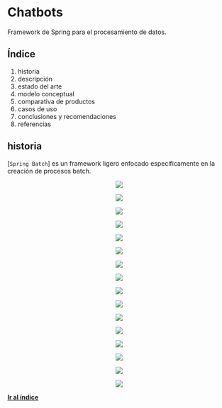 # Chatbots

Framework de Spring para el procesamiento de datos.

## Índice
  1. historia
  2. descripción
  3. estado del arte
  4. modelo conceptual
  5. comparativa de productos
  6. casos de uso
  7. conclusiones y recomendaciones
  8. referencias

## historia

[`Spring Batch`] es un framework ligero enfocado específicamente en la creación de procesos batch. 

<p align="center"><img src="https://raw.githubusercontent.com/maldiny/Chatbots-en-Castellano/bfa29d8c89f1eea74bb6ab3e087b911d831962b8/imagenes/%5BMaldiny%5D_La_Maquina_de_Turing_1950.png"></p>

<p align="center"><img src="https://raw.githubusercontent.com/maldiny/Chatbots-en-Castellano/bfa29d8c89f1eea74bb6ab3e087b911d831962b8/imagenes/%5BMaldiny%5D_Eliza_La_terapeuta_1966.png"></p>

<p align="center"><img src="https://raw.githubusercontent.com/maldiny/Chatbots-en-Castellano/bfa29d8c89f1eea74bb6ab3e087b911d831962b8/imagenes/%5BMaldiny%5D_Parry_El_Paranoico_1972.png"></p>

<p align="center"><img src="https://raw.githubusercontent.com/maldiny/Chatbots-en-Castellano/bfa29d8c89f1eea74bb6ab3e087b911d831962b8/imagenes/%5BMaldiny%5D_Parry_Met_Eliza_1973.png"></p>

<p align="center"><img src="https://raw.githubusercontent.com/maldiny/Chatbots-en-Castellano/bfa29d8c89f1eea74bb6ab3e087b911d831962b8/imagenes/%5BMaldiny%5D_Dr.Sbaitso_1992.png"></p>

<p align="center"><img src="https://raw.githubusercontent.com/maldiny/Chatbots-en-Castellano/bfa29d8c89f1eea74bb6ab3e087b911d831962b8/imagenes/%5BMaldiny%5D_ALICE_2000.png"></p>

<p align="center"><img src="https://raw.githubusercontent.com/maldiny/Chatbots-en-Castellano/bfa29d8c89f1eea74bb6ab3e087b911d831962b8/imagenes/%5BMaldiny%5D_Eugene_2001.png"></p>

<p align="center"><img src="https://raw.githubusercontent.com/maldiny/Chatbots-en-Castellano/bfa29d8c89f1eea74bb6ab3e087b911d831962b8/imagenes/%5BMaldiny%5D_SIRI_Apple_2010.png"></p>

<p align="center"><img src="https://raw.githubusercontent.com/maldiny/Chatbots-en-Castellano/bfa29d8c89f1eea74bb6ab3e087b911d831962b8/imagenes/%5BMaldiny%5D_IBM_Watson_2011.png"></p>

<p align="center"><img src="https://raw.githubusercontent.com/maldiny/Chatbots-en-Castellano/bfa29d8c89f1eea74bb6ab3e087b911d831962b8/imagenes/%5BMaldiny%5D_Google_Now_2012.png"></p>

<p align="center"><img src="https://raw.githubusercontent.com/maldiny/Chatbots-en-Castellano/bfa29d8c89f1eea74bb6ab3e087b911d831962b8/imagenes/%5BMaldiny%5D_ALEXA_Amazon_ALLO_2015.png"></p>

<p align="center"><img src="https://raw.githubusercontent.com/maldiny/Chatbots-en-Castellano/bfa29d8c89f1eea74bb6ab3e087b911d831962b8/imagenes/%5BMaldiny%5D_Cortana_Microsoft_2015.png"></p>

<p align="center"><img src="https://raw.githubusercontent.com/maldiny/Chatbots-en-Castellano/bfa29d8c89f1eea74bb6ab3e087b911d831962b8/imagenes/%5BMaldiny%5D_Tay.ai_Microsoft_2016.png"></p>

<p align="center"><img src="https://raw.githubusercontent.com/maldiny/Chatbots-en-Castellano/bfa29d8c89f1eea74bb6ab3e087b911d831962b8/imagenes/%5BMaldiny%5D_Bots_for_Messenger_2016.png"></p>

<p align="center"><img src="https://raw.githubusercontent.com/maldiny/Chatbots-en-Castellano/bfa29d8c89f1eea74bb6ab3e087b911d831962b8/imagenes/%5BMaldiny%5D_VIV_2017.png"></p>

<p align="center"><img src="https://raw.githubusercontent.com/maldiny/Chatbots-en-Castellano/bfa29d8c89f1eea74bb6ab3e087b911d831962b8/imagenes/%5BMaldiny%5D_BIXBY_Samsung_2017.png"></p>



**[Ir al índice](#Índice)**
